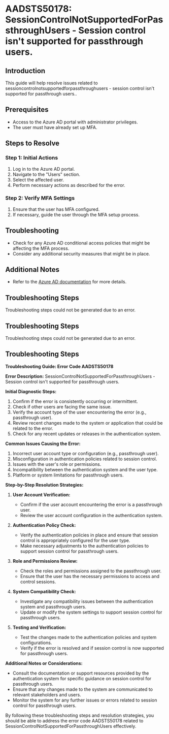 # AADSTS50178: SessionControlNotSupportedForPassthroughUsers - Session control isn't supported for passthrough users.

## Introduction

This guide will help resolve issues related to
sessioncontrolnotsupportedforpassthroughusers - session control isn't supported
for passthrough users..

## Prerequisites

* Access to the Azure AD portal with administrator privileges.
* The user must have already set up MFA.

## Steps to Resolve

### Step 1: Initial Actions

1. Log in to the Azure AD portal.
2. Navigate to the "Users" section.
3. Select the affected user.
4. Perform necessary actions as described for the error.

### Step 2: Verify MFA Settings

1. Ensure that the user has MFA configured.
2. If necessary, guide the user through the MFA setup process.

## Troubleshooting

* Check for any Azure AD conditional access policies that might be affecting the
  MFA process.
* Consider any additional security measures that might be in place.

## Additional Notes

* Refer to the
  [Azure AD documentation](https://learn.microsoft.com/en-us/azure/active-directory/)
  for more details.

## Troubleshooting Steps

Troubleshooting steps could not be generated due to an error.

## Troubleshooting Steps

Troubleshooting steps could not be generated due to an error.

## Troubleshooting Steps

**Troubleshooting Guide: Error Code AADSTS50178**

**Error Description:** SessionControlNotSupportedForPassthroughUsers - Session
control isn't supported for passthrough users.

**Initial Diagnostic Steps:**

1. Confirm if the error is consistently occurring or intermittent.
2. Check if other users are facing the same issue.
3. Verify the account type of the user encountering the error (e.g., passthrough
   user).
4. Review recent changes made to the system or application that could be related
   to the error.
5. Check for any recent updates or releases in the authentication system.

**Common Issues Causing the Error:**

1. Incorrect user account type or configuration (e.g., passthrough user).
2. Misconfiguration in authentication policies related to session control.
3. Issues with the user's role or permissions.
4. Incompatibility between the authentication system and the user type.
5. Platform or system limitations for passthrough users.

**Step-by-Step Resolution Strategies:**

1. **User Account Verification:**

   * Confirm if the user account encountering the error is a passthrough user.
   * Review the user account configuration in the authentication system.

2. **Authentication Policy Check:**

   * Verify the authentication policies in place and ensure that session control
     is appropriately configured for the user type.
   * Make necessary adjustments to the authentication policies to support
     session control for passthrough users.

3. **Role and Permissions Review:**

   * Check the roles and permissions assigned to the passthrough user.
   * Ensure that the user has the necessary permissions to access and control
     sessions.

4. **System Compatibility Check:**

   * Investigate any compatibility issues between the authentication system and
     passthrough users.
   * Update or modify the system settings to support session control for
     passthrough users.

5. **Testing and Verification:**
   * Test the changes made to the authentication policies and system
     configurations.
   * Verify if the error is resolved and if session control is now supported for
     passthrough users.

**Additional Notes or Considerations:**

* Consult the documentation or support resources provided by the authentication
  system for specific guidance on session control for passthrough users.
* Ensure that any changes made to the system are communicated to relevant
  stakeholders and users.
* Monitor the system for any further issues or errors related to session control
  for passthrough users.

By following these troubleshooting steps and resolution strategies, you should
be able to address the error code AADSTS50178 related to
SessionControlNotSupportedForPassthroughUsers effectively.
